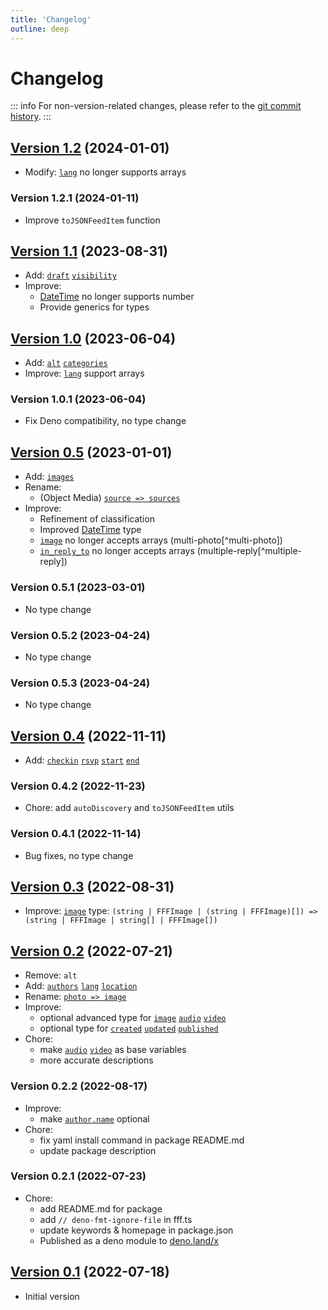```yaml
---
title: 'Changelog'
outline: deep
---
```


# Changelog

::: info
For non-version-related changes, please refer to the [git commit history](https://github.com/importantimport/fff/commits/main).
:::

## [Version 1.2](/version/1.2.html) (2024-01-01)

- Modify: [`lang`](/version/1.2.html#lang) no longer supports arrays

### Version 1.2.1 (2024-01-11)

- Improve `toJSONFeedItem` function

## [Version 1.1](/version/1.1.html) (2023-08-31)

- Add: [`draft`](/version/1.1.html#draft) [`visibility`](/version/1.1.html#visibility)
- Improve:
  - [DateTime](/version/1.1.html#datetime) no longer supports number
  - Provide generics for types

## [Version 1.0](/version/1.0.html) (2023-06-04)

- Add: [`alt`](/version/1.0.html#alt) [`categories`](/version/1.0.html#categories)
- Improve: [`lang`](/version/1.0.html#lang) support arrays

### Version 1.0.1 (2023-06-04)

- Fix Deno compatibility, no type change

## [Version 0.5](/version/0.5.html) (2023-01-01)

- Add: [`images`](/version/0.5.html#images)
- Rename:
  - (Object Media) [`source => sources`](/version/0.5.html#additional)
- Improve:
  - Refinement of classification
  - Improved [DateTime](/version/0.5.html#datetime) type
  - [`image`](/version/0.5.html#image) no longer accepts arrays (multi-photo[^multi-photo])
  - [`in_reply_to`](/version/0.5.html#in_reply_to) no longer accepts arrays (multiple-reply[^multiple-reply])

### Version 0.5.1 (2023-03-01)

- No type change

### Version 0.5.2 (2023-04-24)

- No type change

### Version 0.5.3 (2023-04-24)

- No type change

## [Version 0.4](/version/0.4.html) (2022-11-11)

- Add: [`checkin`](/version/0.4.html#checkin) [`rsvp`](/version/0.4.html#rsvp) [`start`](/version/0.4.html#start) [`end`](/version/0.4.html#end)

### Version 0.4.2 (2022-11-23)

- Chore: add `autoDiscovery` and `toJSONFeedItem` utils

### Version 0.4.1 (2022-11-14)

- Bug fixes, no type change

## [Version 0.3](/version/0.3.html) (2022-08-31)

- Improve: [`image`](/version/0.3.html#image) type: `(string | FFFImage | (string | FFFImage)[]) => (string | FFFImage | string[] | FFFImage[])`

## [Version 0.2](/version/0.2.html) (2022-07-21)

- Remove: `alt`
- Add: [`authors`](/version/0.2.html#authors) [`lang`](/version/0.2.html#lang) [`location`](/version/0.2.html#location)
- Rename: [`photo => image`](/version/0.2.html#image)
- Improve:
  - optional advanced type for [`image`](/version/0.2.html#image) [`audio`](/version/0.2.html#audio) [`video`](/version/0.2.html#video)
  - optional type for [`created`](/version/0.2.html#created) [`updated`](/version/0.2.html#updated) [`published`](/version/0.2.html#published)
- Chore:
  - make [`audio`](/version/0.2.html#audio) [`video`](/version/0.2.html#video) as base variables
  - more accurate descriptions

### Version 0.2.2 (2022-08-17)

- Improve:
  - make [`author.name`](/version/0.2.html#additional) optional
- Chore:
  - fix yaml install command in package README.md
  - update package description

### Version 0.2.1 (2022-07-23)

- Chore:
  - add README.md for package
  - add `// deno-fmt-ignore-file` in fff.ts
  - update keywords & homepage in package.json
  - Published as a deno module to [deno.land/x](https://deno.land/x/fff)

## [Version 0.1](/version/0.1.html) (2022-07-18)

- Initial version
